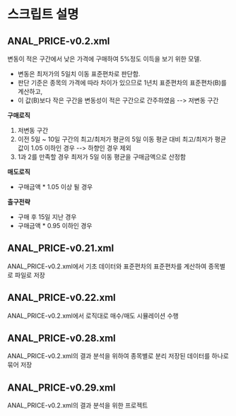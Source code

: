 # 스크립트 설명

## ANAL_PRICE-v0.2.xml
변동이 적은 구간에서 낮은 가격에 구매하여 5%정도 이득을 보기 위한 모델.

- 변동은 최저가의 5일치 이동 표준편차로 판단함.
- 판단 기준은 종목의 가격에 따라 차이가 있으므로 1년치 표준편차의 표준편차(B)를 계산하고,
- 이 값(B)보다 작은 구간을 변동성이 적은 구간으로 간주하였음 --> 저변동 구간

**구매로직**
1. 저변동 구간
2. 이전 5일 ~ 10일 구간의 최고/최저가 평균의 5일 이동 평균 대비 최고/최저가 평균값이 1.05 이하인 경우 --> 하향인 경우 제외
3. 1과 2를 만족할 경우 최저가 5일 이동 평균을 구매금액으로 산정함


**매도로직**
- 구매금액 * 1.05 이상 될 경우

**출구전략**
- 구매 후 15일 지난 경우
- 구매금액 * 0.95 이하인 경우 



## ANAL_PRICE-v0.21.xml
ANAL_PRICE-v0.2.xml에서 기초 데이터와 표준편차의 표준편차를 계산하여 종목별로 파일로 저장


## ANAL_PRICE-v0.22.xml
ANAL_PRICE-v0.2.xml에서 로직대로 매수/매도 시뮬레이션 수행


## ANAL_PRICE-v0.28.xml
ANAL_PRICE-v0.2.xml의 결과 분석을 위하여 종목별로 분리 저장된 데이터를 하나로 묶어 저장


## ANAL_PRICE-v0.29.xml
ANAL_PRICE-v0.2.xml의 결과 분석을 위한 프로젝트

